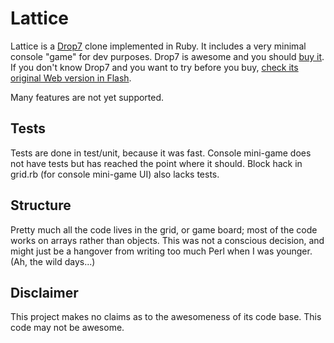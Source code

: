 Lattice
=======

Lattice is a [Drop7](http://areacodeinc.com/drop7/) clone implemented in Ruby. It includes a very minimal console "game" for dev purposes. Drop7 is awesome and you should [buy it](http://click.linksynergy.com/fs-bin/stat?id=t/y4Q7T5vuU&offerid=146261&type=3&subid=0&tmpid=1826&RD_PARM1=http%253A%252F%252Fitunes.apple.com%252Fus%252Fapp%252Fdrop7%252Fid299940763%253Fmt%253D8%2526uo%253D4%2526partnerId%253D30). If you don't know Drop7 and you want to try before you buy, [check its original Web version in Flash](http://www.chainfactor.com/).

Many features are not yet supported.

Tests
-----

Tests are done in test/unit, because it was fast. Console mini-game does not have tests but has reached the point where it should. Block hack in grid.rb (for console mini-game UI) also lacks tests.

Structure
---------

Pretty much all the code lives in the grid, or game board; most of the code works on arrays rather than objects. This was not a conscious decision, and might just be a hangover from writing too much Perl when I was younger. (Ah, the wild days...)

Disclaimer
----------

This project makes no claims as to the awesomeness of its code base. This code may not be awesome.
